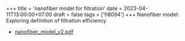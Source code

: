 +++
title = 'nanofiber model for filtration'
date = 2023-04-11T13:00:00+07:00
draft = false
tags = ['fi8094']
+++
Nanofiber model: Exploring definition of filtration efficiency
<!--more-->

+ [nanofiber_model_v2.pdf](https://zenodo.org/doi/10.5281/zenodo.7818313)
